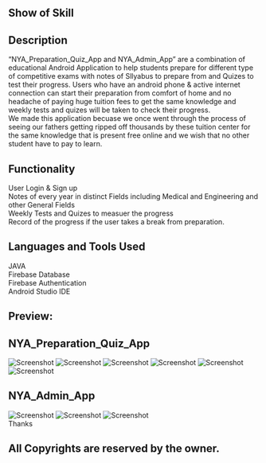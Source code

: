 ## Show of Skill
## Description
“NYA_Preparation_Quiz_App and NYA_Admin_App” are a combination of educational Android Application to help students prepare for different type of competitive exams with notes of Sllyabus to prepare from and Quizes to test their progress. Users who have an android phone & active internet connection can start their preparation from comfort of home and no headache of paying huge tuition fees to get the same knowledge and weekly tests and quizes will be taken to check their progress. <br />
We made this application becuase we once went through the process of seeing our fathers getting ripped off thousands by these tuition center for the same knowledge that is present free online and we wish that no other student have to pay to learn. 

## Functionality
User Login & Sign up <br/>
Notes of every year in distinct Fields including Medical and Engineering and other General Fields <br/>
Weekly Tests and Quizes to measuer the progress<br/>
Record of the progress if the user takes a break from preparation.
## Languages and Tools Used
JAVA<br/>
Firebase Database <br/>
Firebase Authentication <br/>
Android Studio IDE <br/>

## Preview:
## NYA_Preparation_Quiz_App
![Screenshot](NYA_Preparation_Quiz_App1.PNG) 
![Screenshot](NYA_Preparation_Quiz_App2.PNG) 
![Screenshot](NYA_Preparation_Quiz_App3.PNG) 
![Screenshot](NYA_Preparation_Quiz_App4.PNG) 
![Screenshot](NYA_Preparation_Quiz_App5.PNG) 
![Screenshot](NYA_Preparation_Quiz_App6.PNG) 
## NYA_Admin_App
![Screenshot](NYA_Admin_App1.PNG) 
![Screenshot](NYA_Admin_App2.PNG) 
![Screenshot](NYA_Admin_App3.PNG) <br/>
Thanks
## All Copyrights are reserved by the owner.
